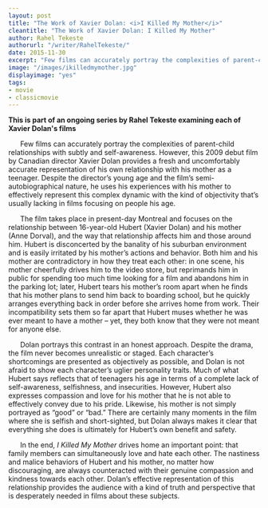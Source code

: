 ```yaml
---
layout: post
title: "The Work of Xavier Dolan: <i>I Killed My Mother</i>"
cleantitle: "The Work of Xavier Dolan: I Killed My Mother"
author: Rahel Tekeste
authorurl: "/writer/RahelTekeste/"
date: 2015-11-30
excerpt: "Few films can accurately portray the complexities of parent-child relationships with subtly and self-awareness. However, this 2009 debut film by Canadian director Xavier Dolan provides a fresh and uncomfortably accurate representation of his own relationship with his mother as a teenager."
image: "/images/ikilledmymother.jpg"
displayimage: "yes"
tags: 
- movie
- classicmovie
---
```

**This is part of an ongoing series by Rahel Tekeste examining each of Xavier Dolan's films**

&nbsp;&nbsp;&nbsp;&nbsp;&nbsp;&nbsp;Few films can accurately portray the complexities of parent-child relationships with subtly and self-awareness. However, this 2009 debut film by Canadian director Xavier Dolan provides a fresh and uncomfortably accurate representation of his own relationship with his mother as a teenager. Despite the director’s young age and the film’s semi-autobiographical nature, he uses his experiences with his mother to effectively represent this complex dynamic with the kind of objectivity that’s usually lacking in films focusing on people his age.

&nbsp;&nbsp;&nbsp;&nbsp;&nbsp;&nbsp;The film takes place in present-day Montreal and focuses on the relationship between 16-year-old Hubert (Xavier Dolan) and his mother (Anne Dorval), and the way that relationship affects him and those around him. Hubert is disconcerted by the banality of his suburban environment and is easily irritated by his mother’s actions and behavior. Both him and his mother are contradictory in how they treat each other: in one scene, his mother cheerfully drives him to the video store, but reprimands him in public for spending too much time looking for a film and abandons him in the parking lot; later, Hubert tears his mother’s room apart when he finds that his mother plans to send him back to boarding school, but he quickly arranges everything back in order before she arrives home from work. Their incompatibility sets them so far apart that Hubert muses whether he was ever meant to have a mother – yet, they both know that they were not meant for anyone else.

&nbsp;&nbsp;&nbsp;&nbsp;&nbsp;&nbsp;Dolan portrays this contrast in an honest approach. Despite the drama, the film never becomes unrealistic or staged. Each character’s shortcomings are presented as objectively as possible, and Dolan is not afraid to show each character’s uglier personality traits. Much of what Hubert says reflects that of teenagers his age in terms of a complete lack of self-awareness, selfishness, and insecurities. However, Hubert also expresses compassion and love for his mother that he is not able to effectively convey due to his pride. Likewise, his mother is not simply portrayed as “good” or “bad.” There are certainly many moments in the film where she is selfish and short-sighted, but Dolan always makes it clear that everything she does is ultimately for Hubert’s own benefit and safety.

&nbsp;&nbsp;&nbsp;&nbsp;&nbsp;&nbsp;In the end, *I Killed My Mother* drives home an important point: that family members can simultaneously love and hate each other. The nastiness and malice behaviors of Hubert and his mother, no matter how discouraging, are always counteracted with their genuine compassion and kindness towards each other. Dolan’s effective representation of this relationship provides the audience with a kind of truth and perspective that is desperately needed in films about these subjects.
